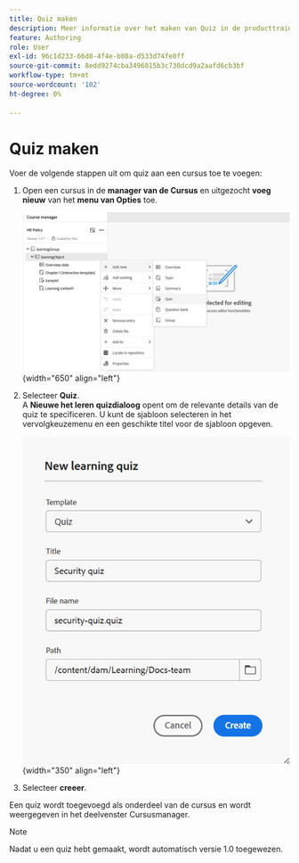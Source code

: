 ```yaml
---
title: Quiz maken
description: Meer informatie over het maken van Quiz in de producttraining en -training.
feature: Authoring
role: User
exl-id: 96c1d233-66d8-4f4e-b08a-d533d74fe0ff
source-git-commit: 8edd9274cba3496015b3c730dcd9a2aafd6cb3bf
workflow-type: tm+mt
source-wordcount: '102'
ht-degree: 0%

---
```


# Quiz maken

Voer de volgende stappen uit om quiz aan een cursus toe te voegen:

1. Open een cursus in de **manager van de Cursus** en uitgezocht **voeg nieuw** van het **menu van Opties** toe.

   ![](assets/workflow-quiz.png){width="650" align="left"}

1. Selecteer **Quiz**.\
   A **Nieuwe het leren quizdialoog** opent om de relevante details van de quiz te specificeren. U kunt de sjabloon selecteren in het vervolgkeuzemenu en een geschikte titel voor de sjabloon opgeven.

   ![](assets/new-learning-quiz.png){width="350" align="left"}

1. Selecteer **creeer**.

Een quiz wordt toegevoegd als onderdeel van de cursus en wordt weergegeven in het deelvenster Cursusmanager.

>[!NOTE]
>
>  Nadat u een quiz hebt gemaakt, wordt automatisch versie 1.0 toegewezen.
